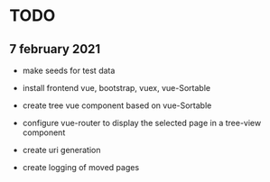 # TODO

## 7 february 2021 
+ make seeds for test data
- install frontend vue, bootstrap, vuex, vue-Sortable
- create tree vue component based on vue-Sortable
- configure vue-router to display the selected page in a tree-view component

- create uri generation
- create logging of moved pages
